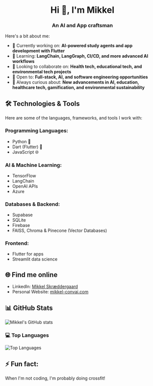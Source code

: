 <h1 align="center">Hi 👋, I'm Mikkel</h1>
<h3 align="center">An AI and App craftsman</h3>

Here's a bit about me:

- 🔭 Currently working on: **AI-powered study agents and app development with Flutter**
- 🌱 Learning: **LangChain, LangGraph, CI/CD, and more advanced AI workflows**
- 👯 Looking to collaborate on: **Health tech, educational tech, and environmental tech projects**
- 💼 Open to: **Full-stack, AI, and software engineering opportunities**
- 🧠 Always curious about: **New advancements in AI, education, healthcare tech, gamification, and environmental sustainability**

## 🛠️ Technologies & Tools
Here are some of the languages, frameworks, and tools I work with:

### Programming Languages:
- Python 🐍
- Dart (Flutter) 🎯
- JavaScript 🌐

### AI & Machine Learning:
- TensorFlow
- LangChain
- OpenAI APIs
- Azure

### Databases & Backend:
- Supabase
- SQLite
- Firebase
- FAISS, Chroma & Pinecone (Vector Databases)

### Frontend:
- Flutter for apps
- Streamlit data science

## 🌐 Find me online
- LinkedIn: [Mikkel Skræddergaard](https://www.linkedin.com/in/mikkelskraeddergaard/)
- Personal Website: [mikkel-convai.com](https://mikkel-convai.github.io/)

## 📊 GitHub Stats

![Mikkel's GitHub stats](https://github-readme-stats.vercel.app/api?username=mikkel-convai&show_icons=true&theme=tokyonight)

### 💻 Top Languages

![Top Languages](https://github-readme-stats.vercel.app/api/top-langs/?username=mikkel-convai&layout=compact&theme=tokyonight)

## ⚡ Fun fact:
When I'm not coding, I'm probably doing crossfit!
